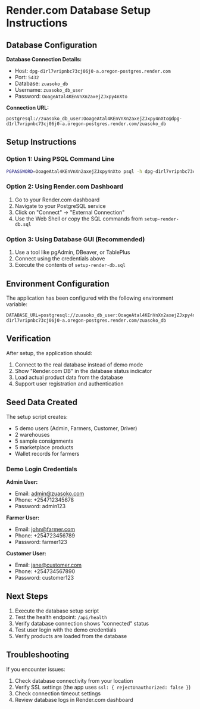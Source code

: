 # Render.com Database Setup Instructions

## Database Configuration

**Database Connection Details:**

- Host: `dpg-d1rl7vripnbc73cj06j0-a.oregon-postgres.render.com`
- Port: `5432`
- Database: `zuasoko_db`
- Username: `zuasoko_db_user`
- Password: `OoageAtal4KEnVnXn2axejZJxpy4nXto`

**Connection URL:**

```
postgresql://zuasoko_db_user:OoageAtal4KEnVnXn2axejZJxpy4nXto@dpg-d1rl7vripnbc73cj06j0-a.oregon-postgres.render.com/zuasoko_db
```

## Setup Instructions

### Option 1: Using PSQL Command Line

```bash
PGPASSWORD=OoageAtal4KEnVnXn2axejZJxpy4nXto psql -h dpg-d1rl7vripnbc73cj06j0-a.oregon-postgres.render.com -U zuasoko_db_user zuasoko_db -f setup-render-db.sql
```

### Option 2: Using Render.com Dashboard

1. Go to your Render.com dashboard
2. Navigate to your PostgreSQL service
3. Click on "Connect" → "External Connection"
4. Use the Web Shell or copy the SQL commands from `setup-render-db.sql`

### Option 3: Using Database GUI (Recommended)

1. Use a tool like pgAdmin, DBeaver, or TablePlus
2. Connect using the credentials above
3. Execute the contents of `setup-render-db.sql`

## Environment Configuration

The application has been configured with the following environment variable:

```
DATABASE_URL=postgresql://zuasoko_db_user:OoageAtal4KEnVnXn2axejZJxpy4nXto@dpg-d1rl7vripnbc73cj06j0-a.oregon-postgres.render.com/zuasoko_db
```

## Verification

After setup, the application should:

1. Connect to the real database instead of demo mode
2. Show "Render.com DB" in the database status indicator
3. Load actual product data from the database
4. Support user registration and authentication

## Seed Data Created

The setup script creates:

- 5 demo users (Admin, Farmers, Customer, Driver)
- 2 warehouses
- 5 sample consignments
- 5 marketplace products
- Wallet records for farmers

### Demo Login Credentials

**Admin User:**

- Email: admin@zuasoko.com
- Phone: +254712345678
- Password: admin123

**Farmer User:**

- Email: john@farmer.com
- Phone: +254723456789
- Password: farmer123

**Customer User:**

- Email: jane@customer.com
- Phone: +254734567890
- Password: customer123

## Next Steps

1. Execute the database setup script
2. Test the health endpoint: `/api/health`
3. Verify database connection shows "connected" status
4. Test user login with the demo credentials
5. Verify products are loaded from the database

## Troubleshooting

If you encounter issues:

1. Check database connectivity from your location
2. Verify SSL settings (the app uses `ssl: { rejectUnauthorized: false }`)
3. Check connection timeout settings
4. Review database logs in Render.com dashboard
